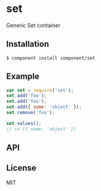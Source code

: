 
# set

  Generic Set container

## Installation

```
$ component install component/set
```

## Example

```js
var set = require('set');
set.add('foo');
set.add('foo');
set.add({ some: 'object' });
set.remove('foo');

set.values();
// => [{ some: 'object' }]
```

## API

## License 

  MIT